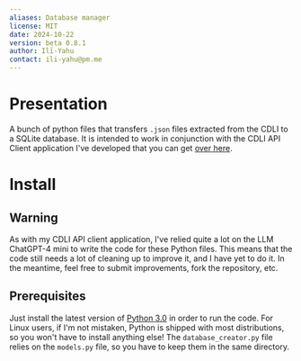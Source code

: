 ```yaml
---
aliases: Database manager
license: MIT
date: 2024-10-22
version: beta 0.8.1
author: Ilī-Yahu
contact: ili-yahu@pm.me
---
```

# Presentation
A bunch of python files that transfers `.json` files extracted from the CDLI to a SQLite database.
It is intended to work in conjunction with the CDLI API Client application I've developed that you can get [over here](https://github.com/ili-yahu/cdli-api-client-app). 

# Install
## Warning
As with my CDLI API client application, I've relied quite a lot on the LLM ChatGPT-4 mini to write the code for these Python files. This means that the code still needs a lot of cleaning up to improve it, and I have yet to do it. In the meantime, feel free to submit improvements, fork the repository, etc.

## Prerequisites
Just install the latest version of [Python 3.0](https://www.python.org/downloads/) in order to run the code. 
For Linux users, if I'm not mistaken, Python is shipped with most distributions, so you won't have to install anything else!
The `database_creator.py` file relies on the `models.py` file, so you have to keep them in the same directory.
